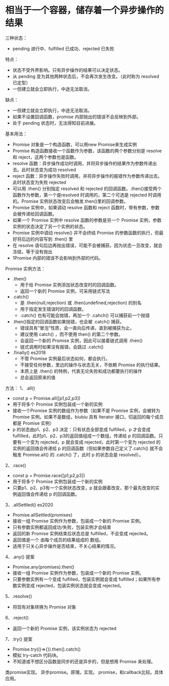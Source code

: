 
# 相当于一个容器，储存着一个异步操作的结果

三种状态：

* pending 进行中、fulfilled 已成功、rejected 已失败

特点：

* 状态不受外界影响。只有异步操作的结果可以决定状态。
* 从 pending 变为其他两种状态后，不会再次发生改变。（此时称为 resolved 已定型）
* 一但建立就会立即执行，中途无法取消。

缺点：

* 一但建立就会立即执行，中途无法取消。
* 如果不设置回调函数，promise 内部抛出的错误不会反映到外部。
* 处于 pending 状态时，无法得知目前进展。

基本用法：

* Promise 对象是一个构造函数，可以用new Promise来生成实例
* Promise 构造函数接收一个函数作为参数，该函数的两个参数分别是 resolve 和 reject，这两个参数也是函数。
* resolve 函数：异步操作成功时调用，并将异步操作的结果作为参数传递出去。此时状态变为成功 resolved
* reject 函数：异步操作失败时调用，并将异步操作的报错作为参数传递出去。此时状态变为失败 rejected
* 可以用 .then() 分别指定 resolved 和 rejected 的回调函数。.then()接受两个函数作为参数，第一个是resolved 时调用的，第二个可选是 rejected 时调用的。Promise 实例状态改变后会触发.then()里的回调参数。
* Promise 实例中，如果调动 resolve 函数和 reject 函数时，带有参数，参数会被传递给回调函数。
* 如果一个 Promise 实例中 resolve 函数的参数是另一个 Promise 实例，参数实例的状态决定了另一个实例的状态。
* Promise 实例中调动 resolve() 并不会终结 Promise 的参数函数的执行，但最好将后边的内容写到 .then() 里
* 在 resolve 语句后边再抛出错误，可能不会被捕获。因为状态一旦改变，就会冻结，等于没有抛出
* 1Promise 内部的错误不会影响到外部的代码。

Promise 实例方法：

* .then()
  * 用于给 Promise 实例添加状态改变时的回调函数。
  * 返回一个新的 Promise 实例，可采用链式写法
* .catch()
  * 是 .then(null,rejection) 或 .then(undefined,rejection) 的别名
  * 用于指定发生错误时的回调函数。
  * .catch() 也有可能会抛错，再加一个 .cahch() 可以捕获前一个抛错
* .then()指定的回调函数如果抛错，也会被 .catch() 捕获。
  * 错误具有“冒泡”性质，会一直向后传递，直到被捕获为止。
  * 建议使用 catch() ，而不使用 then() 的第二个参数。
  * 会返回一个新的 Promise 实例，因此可以接着链式调用 .then()
  * 链式调用时如果没有报错，会跳过 .catch()
* .finally()        es2018
  * 不管 Promise 实例最后状态如何，都会执行。
  * 不接受任何参数，里边的操作与状态无关，不依赖 Promise 的执行结果。
  * 本质上是 .then() 的特例，代表无论失败和成功都要执行的操作
  * 总会返回原来的值

方法：
1、.all()

* const p = Promise.all([p1,p2,p3])
* 用于将多个 Promise 实例包装成一个新的实例
* 接收一个Promise 实例的数组作为参数（如果不是 Promise 实例，会被转为 Promise 实例。如果不是数组，biubiu 具有 Iterator 接口，切返回的每个成员都是 Promise 实例）
* p 的状态由p1、p2、p3 决定：只有状态全部变成 fulfilled，p 才会变成 fulfilled，此时p1、p2、p3的返回值组成一个数组，传递给 p 的回调函数。只要有一个变为 rejected，p 就会变成 rejected，此时第一个变为 rejected 的实例的返回值会传递给 p 的回调函数（但如果参数自己定义了.catch() 就不会触发 Promise.all() 的 .catch() 了，此时 p 的状态会是 resolved）。

2、.race()

* const p = Promise.race([p1,p2,p3])
* 用于将多个 Promise 实例包装成一个新的实例
* 只要p1、p2、p3有一个实例状态改变，p 就会跟着改变，那个最先改变的实例返回值会传递给 p 的回调函数。

3、.allSettled()         es2020

* Promise.allSettled(promises)
* 接收一组 Promise 实例作为参数，包装成一个新的 Promise 实例。
* 只有参数实例都返回成功/失败，包装实例才会结束
* 返回的新 Promise 实例结束后状态总是 fulfilled，不会变成 rejected。
* 返回值是一个 由每个成员的结果组成的 数组。
* 适用于只关心异步操作是否结束，不关心结果的情况。

4、.any()        提案

* Promise.any(promises).then()
* 接收一组 Promise 实例作为参数，包装成一个新的 Promise 实例。
* 只要参数实例有一个变成 fulfilled，包装实例就会变成 fulfilled；如果所有参数实例变成 rejected，包装实例状态就会变成 rejected。

5、.resolve()

* 将现有对象转换为 Promise 对象

6、.reject()

* 返回一个新的 Promise 实例，该实例状态为 rejected

7、.try()       提案

* Promise.try(()=>{}).then().catch()
* 模拟 try-catch 代码块。
* 不知道或不想区分函数是同步的还是异步的，但是想用 Promise 来处理。

类promise实现。
异步promise。原理。实现。
promise，和callback比较。具体应用。
